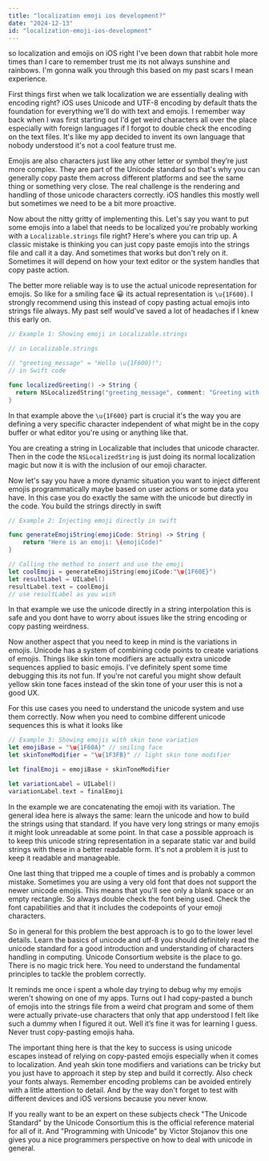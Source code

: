 ```yaml
---
title: "localization emoji ios development?"
date: "2024-12-13"
id: "localization-emoji-ios-development"
---
```


 so localization and emojis on iOS right I've been down that rabbit hole more times than I care to remember trust me its not always sunshine and rainbows. I'm gonna walk you through this based on my past scars I mean experience.

First things first when we talk localization we are essentially dealing with encoding right? iOS uses Unicode and UTF-8 encoding by default thats the foundation for everything we'll do with text and emojis. I remember way back when I was first starting out I'd get weird characters all over the place especially with foreign languages if I forgot to double check the encoding on the text files. It's like my app decided to invent its own language that nobody understood it's not a cool feature trust me.

Emojis are also characters just like any other letter or symbol they’re just more complex. They are part of the Unicode standard so that's why you can generally copy paste them across different platforms and see the same thing or something very close. The real challenge is the rendering and handling of those unicode characters correctly. iOS handles this mostly well but sometimes we need to be a bit more proactive.

Now about the nitty gritty of implementing this. Let's say you want to put some emojis into a label that needs to be localized you're probably working with a `Localizable.strings` file right? Here's where you can trip up. A classic mistake is thinking you can just copy paste emojis into the strings file and call it a day. And sometimes that works but don't rely on it. Sometimes it will depend on how your text editor or the system handles that copy paste action.

The better more reliable way is to use the actual unicode representation for emojis. So like for a smiling face 😀 its actual representation is `\u{1F600}`. I strongly recommend using this instead of copy pasting actual emojis into strings file always. My past self would've saved a lot of headaches if I knew this early on.

```swift
// Example 1: Showing emoji in Localizable.strings

// in Localizable.strings

// "greeting_message" = "Hello \u{1F600}!";
// in Swift code

func localizedGreeting() -> String {
  return NSLocalizedString("greeting_message", comment: "Greeting with an emoji")
}
```

In that example above the `\u{1F600}` part is crucial it's the way you are defining a very specific character independent of what might be in the copy buffer or what editor you're using or anything like that.

You are creating a string in Localizable that includes that unicode character. Then in the code the `NSLocalizedString` is just doing its normal localization magic but now it is with the inclusion of our emoji character.

Now let's say you have a more dynamic situation you want to inject different emojis programmatically maybe based on user actions or some data you have. In this case you do exactly the same with the unicode but directly in the code. You build the strings directly in swift

```swift
// Example 2: Injecting emoji directly in swift

func generateEmojiString(emojiCode: String) -> String {
    return "Here is an emoji: \(emojiCode)"
}

// Calling the method to insert and use the emoji
let coolEmoji = generateEmojiString(emojiCode:"\u{1F60E}")
let resultLabel = UILabel()
resultLabel.text = coolEmoji
// use resultLabel as you wish
```

In that example we use the unicode directly in a string interpolation this is safe and you dont have to worry about issues like the string encoding or copy pasting weirdness.

Now another aspect that you need to keep in mind is the variations in emojis. Unicode has a system of combining code points to create variations of emojis. Things like skin tone modifiers are actually extra unicode sequences applied to basic emojis. I’ve definitely spent some time debugging this its not fun. If you're not careful you might show default yellow skin tone faces instead of the skin tone of your user this is not a good UX.

For this use cases you need to understand the unicode system and use them correctly. Now when you need to combine different unicode sequences this is what it looks like

```swift
// Example 3: Showing emojis with skin tone variation
let emojiBase = "\u{1F60A}" // smiling face
let skinToneModifier = "\u{1F3FB}" // light skin tone modifier

let finalEmoji = emojiBase + skinToneModifier

let variationLabel = UILabel()
variationLabel.text = finalEmoji
```

In the example we are concatenating the emoji with its variation. The general idea here is always the same: learn the unicode and how to build the strings using that standard. If you have very long strings or many emojis it might look unreadable at some point. In that case a possible approach is to keep this unicode string representation in a separate static var and build strings with these in a better readable form. It's not a problem it is just to keep it readable and manageable.

One last thing that tripped me a couple of times and is probably a common mistake. Sometimes you are using a very old font that does not support the newer unicode emojis. This means that you'll see only a blank space or an empty rectangle. So always double check the font being used. Check the font capabilities and that it includes the codepoints of your emoji characters.

So in general for this problem the best approach is to go to the lower level details. Learn the basics of unicode and utf-8 you should definitely read the unicode standard for a good introduction and understanding of characters handling in computing. Unicode Consortium website is the place to go. There is no magic trick here. You need to understand the fundamental principles to tackle the problem correctly.

It reminds me once i spent a whole day trying to debug why my emojis weren't showing on one of my apps. Turns out I had copy-pasted a bunch of emojis into the strings file from a weird chat program and some of them were actually private-use characters that only that app understood I felt like such a dummy when I figured it out. Well it’s fine it was for learning I guess. Never trust copy-pasting emojis haha.

The important thing here is that the key to success is using unicode escapes instead of relying on copy-pasted emojis especially when it comes to localization. And yeah skin tone modifiers and variations can be tricky but you just have to approach it step by step and build it correctly. Also check your fonts always. Remember encoding problems can be avoided entirely with a little attention to detail. And by the way don't forget to test with different devices and iOS versions because you never know.

If you really want to be an expert on these subjects check "The Unicode Standard" by the Unicode Consortium this is the official reference material for all of it. And "Programming with Unicode" by Victor Stojanov this one gives you a nice programmers perspective on how to deal with unicode in general.
